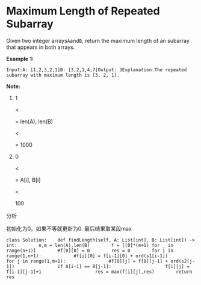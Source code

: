 # Maximum Length of Repeated Subarray

Given two integer arrays`A`and`B`, return the maximum length of an subarray that appears in both arrays.

**Example 1:**

```text
Input:A: [1,2,3,2,1]B: [3,2,1,4,7]Output: 3Explanation:The repeated subarray with maximum length is [3, 2, 1].
```

**Note:**

1. 1 

   &lt;

   = len\(A\), len\(B\) 

   &lt;

   = 1000

2. 0 

   &lt;

   = A\[i\], B\[i\] 

   &lt;

    100

分析

初始化为0，如果不等就更新为0. 最后结果取某段max

```text
class Solution:    def findLength(self, A: List[int], B: List[int]) -> int:        n,m = len(A),len(B)        f = [[0]*(m+1) for _ in range(n+1)]        #f[0][0] = 0        res = 0        for i in range(1,n+1):            #f[i][0] = f[i-1][0] + ord(s1[i-1])            for j in range(1,m+1):                #f[0][j] = f[0][j-1] + ord(s2[j-1])                if A[i-1] == B[j-1]:                    f[i][j] = f[i-1][j-1]+1                    res = max(f[i][j],res)        return res
```

